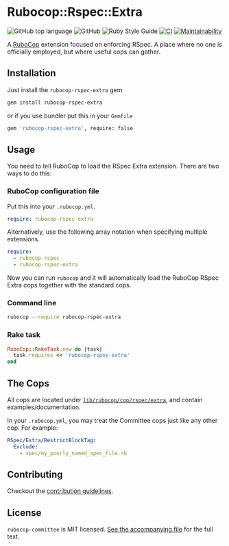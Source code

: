 # Rubocop::Rspec::Extra

![GitHub top language](https://img.shields.io/github/languages/top/ydah/rubocop-rspec-extra) ![GitHub](https://img.shields.io/github/license/ydah/rubocop-rspec-extra) ![Ruby Style Guide](https://img.shields.io/badge/code_style-rubocop-brightgreen.svg) [![CI](https://github.com/ydah/rubocop-rspec-extra/actions/workflows/ci.yml/badge.svg)](https://github.com/ydah/rubocop-rspec-extra/actions/workflows/ci.yml) [![Maintainability](https://api.codeclimate.com/v1/badges/6b1f27edd867a4b64661/maintainability)](https://codeclimate.com/github/ydah/rubocop-rspec-extra/maintainability)

A [RuboCop](https://github.com/rubocop/rubocop) extension focused on enforcing RSpec. A place where no one is officially employed, but where useful cops can gather.

## Installation

Just install the `rubocop-rspec-extra` gem

```bash
gem install rubocop-rspec-extra
```

or if you use bundler put this in your `Gemfile`

```bash
gem 'rubocop-rspec-extra', require: false
```

## Usage

You need to tell RuboCop to load the RSpec Extra extension. There are two
ways to do this:

### RuboCop configuration file

Put this into your `.rubocop.yml`.

```yaml
require: rubocop-rspec-extra
```

Alternatively, use the following array notation when specifying multiple extensions.

```yaml
require:
  - rubocop-rspec
  - rubocop-rspec-extra
```

Now you can run `rubocop` and it will automatically load the RuboCop RSpec Extra
cops together with the standard cops.

### Command line

```bash
rubocop --require rubocop-rspec-extra
```

### Rake task

```ruby
RuboCop::RakeTask.new do |task|
  task.requires << 'rubocop-rspec-extra'
end
```

## The Cops

All cops are located under
[`lib/rubocop/cop/rspec/extra`](lib/rubocop/cop/rspec/extra), and contain
examples/documentation.

In your `.rubocop.yml`, you may treat the Committee cops just like any other
cop. For example:

```yaml
RSpec/Extra/RestrictBlockTag:
  Exclude:
    - spec/my_poorly_named_spec_file.rb
```

## Contributing

Checkout the [contribution guidelines](.github/CONTRIBUTING.md).

## License

`rubocop-committee` is MIT licensed. [See the accompanying file](MIT-LICENSE.md) for
the full text.
